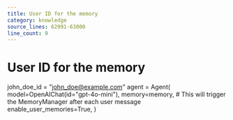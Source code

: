 ```yaml
---
title: User ID for the memory
category: knowledge
source_lines: 62991-63000
line_count: 9
---
```


# User ID for the memory
john_doe_id = "john_doe@example.com"
agent = Agent(
    model=OpenAIChat(id="gpt-4o-mini"),
    memory=memory,
    # This will trigger the MemoryManager after each user message
    enable_user_memories=True,
)

